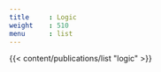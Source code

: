 ```yaml
---
title     : Logic
weight    : 510
menu      : list
---
```

{{< content/publications/list "logic" >}}
